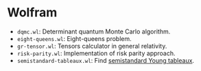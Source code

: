 # Wolfram

- `dqmc.wl`: Determinant quantum Monte Carlo algorithm.
- `eight-queens.wl`: Eight-queens problem.
- `gr-tensor.wl`: Tensors calculator in general relativity.
- `risk-parity.wl`: Implementation of risk parity approach.
- `semistandard-tableaux.wl`: Find [semistandard Young tableaux](https://en.wikipedia.org/wiki/Young_tableau#Tableaux).
